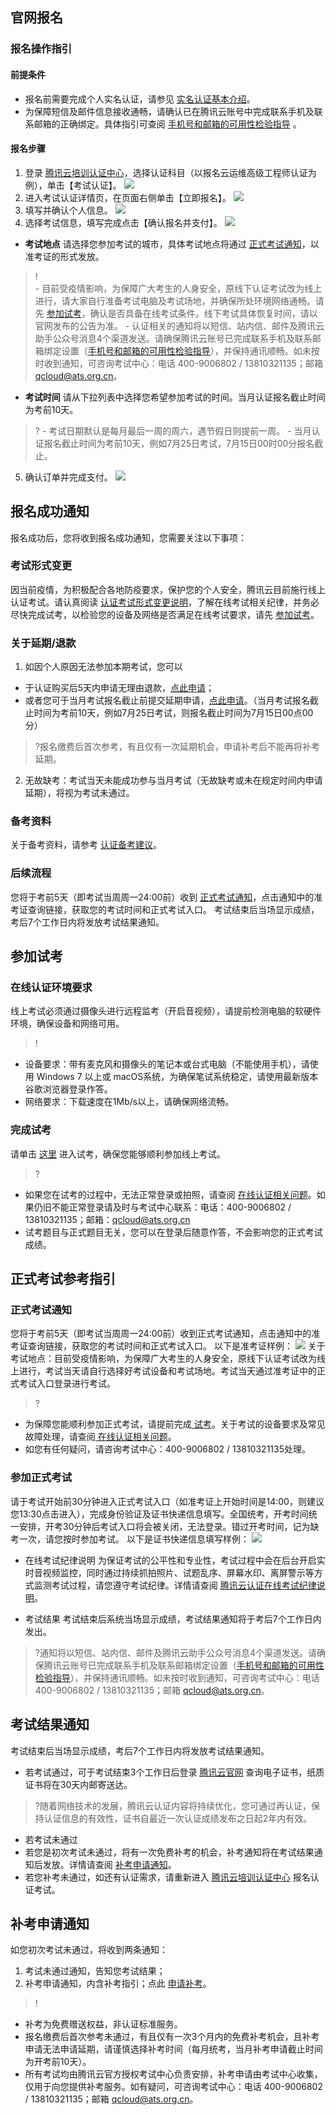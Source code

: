 ## 官网报名
### 报名操作指引
#### 前提条件
- 报名前需要完成个人实名认证，请参见 [实名认证基本介绍](https://cloud.tencent.com/document/product/378/3629)。
- 为保障短信及邮件信息接收通畅，请确认已在腾讯云账号中完成联系手机及联系邮箱的正确绑定。具体指引可查阅 [手机号和邮箱的可用性检验指导](https://cloud.tencent.com/document/product/658/45769) 。

#### 报名步骤
1. 登录 [腾讯云培训认证中心](https://cloud.tencent.com/edu/training)，选择认证科目（以报名云运维高级工程师认证为例），单击【考试认证】。
![](https://main.qcloudimg.com/raw/114ef9000d14c9b11129ec72eb789762.png)
2. 进入考试认证详情页，在页面右侧单击【立即报名】。
![](https://main.qcloudimg.com/raw/db23aa0c34290a04f5f7184a300017dc.png)
3. 填写并确认个人信息。
![](https://main.qcloudimg.com/raw/bea4edff6a230d0255b89819b89441b7.png)
4. 选择考试信息，填写完成点击【确认报名并支付】。
![](https://main.qcloudimg.com/raw/1ec22514c5943d409870be202d0da909.png)
  - **考试地点**
 请选择您参加考试的城市，具体考试地点将通过 [正式考试通知](#test1)，以准考证的形式发放。
>!  
    - 目前受疫情影响，为保障广大考生的人身安全，原线下认证考试改为线上进行，请大家自行准备考试电脑及考试场地，并确保所处环境网络通畅。请先 [参加试考](#test2)，确认是否具备在线考试条件。线下考试具体恢复时间，请以官网发布的公告为准。
    - 认证相关的通知将以短信、站内信、邮件及腾讯云助手公众号消息4个渠道发送。请确保腾讯云账号已完成联系手机及联系邮箱绑定设置（[手机号和邮箱的可用性检验指导](https://cloud.tencent.com/document/product/658/45769)），并保持通讯顺畅。如未按时收到通知，可咨询考试中心：电话 400-9006802 / 13810321135；邮箱 qcloud@ats.org.cn。

  - **考试时间**
 请从下拉列表中选择您希望参加考试的时间。当月认证报名截止时间为考前10天。
>?
    - 考试日期默认是每月最后一周的周六，遇节假日则提前一周。
    - 当月认证报名截止时间为考前10天，例如7月25日考试，7月15日00时00分报名截止。
  
5. 确认订单并完成支付。
![](https://main.qcloudimg.com/raw/48dd73972cc9399d918167098c414978.png)

## 报名成功通知
报名成功后，您将收到报名成功通知，您需要关注以下事项：
### 考试形式变更
因当前疫情，为积极配合各地防疫要求，保护您的个人安全，腾讯云目前施行线上认证考试。请认真阅读 [认证考试形式变更说明](https://cloud.tencent.com/document/product/658/45360)，了解在线考试相关纪律，并务必尽快完成试考，以检验您的设备及网络是否满足在线考试要求，请先 [参加试考](#test2)。
### 关于延期/退款
 1. 如因个人原因无法参加本期考试，您可以
   - 于认证购买后5天内申请无理由退款，[点此申请](https://cloud.tencent.com/document/product/658/42328)；
   - 或者您可于当月考试报名截止前提交延期申请，[点此申请](http://weikaowu.com/login/p/1495164963)。（当月考试报名截止时间为考前10天，例如7月25日考试，则报名截止时间为7月15日00点00分）
 
   >?报名缴费后首次参考，有且仅有一次延期机会，申请补考后不能再将补考延期。
   
 2. 无故缺考：考试当天未能成功参与当月考试（无故缺考或未在规定时间内申请延期），将视为考试未通过。
 
### 备考资料
关于备考资料，请参考 [认证备考建议](https://cloud.tencent.com/document/product/658/45315)。
### 后续流程
您将于考前5天（即考试当周周一24:00前）收到 [正式考试通知](#test1)，点击通知中的准考证查询链接，获取您的考试时间和正式考试入口。
考试结束后当场显示成绩，考后7个工作日内将发放考试结果通知。

<span id="test2"></span>
## 参加试考
### 在线认证环境要求
线上考试必须通过摄像头进行远程监考（开启音视频），请提前检测电脑的软硬件环境，确保设备和网络可用。
>!
- 设备要求：带有麦克风和摄像头的笔记本或台式电脑（不能使用手机），请使用 Windows 7 以上或 macOS系统，为确保笔试系统稳定，请使用最新版本谷歌浏览器登录作答。
- 网络要求：下载速度在1Mb/s以上，请确保网络流畅。

### 完成试考
请单击 [这里](https://tx.weicewang.com/login/p/209100) 进入试考，确保您能够顺利参加线上考试。 
>?
- 如果您在试考的过程中，无法正常登录或拍照，请查阅 [在线认证相关问题](https://cloud.tencent.com/document/product/658/45314)。如果仍旧不能正常登录请及时与考试中心联系：电话：400-9006802 / 13810321135；邮箱：qcloud@ats.org.cn
- 试考题目与正式题目无关，您可以在登录后随意作答，不会影响您的正式考试成绩。
<span id="test1"></span>
## 正式考试参考指引
### 正式考试通知
您将于考前5天（即考试当周周一24:00前）收到正式考试通知，点击通知中的准考证查询链接，获取您的考试时间和正式考试入口。
以下是准考证样例：
![](https://main.qcloudimg.com/raw/04543702c61a32fdd6f3dcc94af18d37.png)
关于考试地点：目前受疫情影响，为保障广大考生的人身安全，原线下认证考试改为线上进行，考试当天请自行选择好考试设备和考试场地。考试当天通过准考证中的正式考试入口登录进行考试。
>?
- 为保障您能顺利参加正式考试，请提前完成[ 试考](https://tx.weicewang.com/login/p/209100)。关于考试的设备要求及常见故障处理，请查阅[ 在线认证相关问题](https://cloud.tencent.com/document/product/658/45314)。
- 如您有任何疑问，请咨询考试中心：400-9006802 / 13810321135处理。

### 参加正式考试
请于考试开始前30分钟进入正式考试入口（如准考证上开始时间是14:00，则建议您13:30点击进入），完成身份验证及证书快递信息填写。全国统考，开考时间统一安排，开考30分钟后考试入口将会被关闭，无法登录。错过开考时间，记为缺考一次，请您按时参加考试。
以下是证书快递信息填写样例：
![](https://main.qcloudimg.com/raw/323d890e72ea54ba6b071a63b54f0409.png)
- 在线考试纪律说明
为保证考试的公平性和专业性，考试过程中会在后台开启实时音视频监控，同时通过持续抓拍照片、试题乱序、屏幕水印、离屏警示等方式监测考试过程，请您遵守考试纪律。详情请查阅 [腾讯云认证在线考试纪律说明](https://cloud.tencent.com/document/product/658/45313)。

- 考试结果
考试结束后系统当场显示成绩，考试结果通知将于考后7个工作日内发出。
>?通知将以短信、站内信、邮件及腾讯云助手公众号消息4个渠道发送。请确保腾讯云账号已完成联系手机及联系邮箱绑定设置（[手机号和邮箱的可用性检验指导](https://cloud.tencent.com/document/product/658/45769)），并保持通讯顺畅。如未按时收到通知，可咨询考试中心：电话 400-9006802 / 13810321135；邮箱 qcloud@ats.org.cn。

## 考试结果通知
考试结束后当场显示成绩，考后7个工作日内将发放考试结果通知。
- 若考试通过，可于考试结束3个工作日后登录 [腾讯云官网](https://cloud.tencent.com/login?s_url=https%3A%2F%2Fcloud.tencent.com%2Fedu%2Ftraining%2Fcert%2Fquery) 查询电子证书，纸质证书将在30天内邮寄送达。
>?随着网络技术的发展，腾讯云认证内容将持续优化，您可通过再认证，保持认证信息的有效性，证书自最近一次认证成绩发布之日起2年内有效。
- 若考试未通过
 -  若您是初次考试未通过，将有一次免费补考的机会，补考通知将在考试结果通知后发放。详情请查阅 [补考申请通知](#test3)。
 -  若您补考未通过，如还有认证需求，请重新进入 [腾讯云培训认证中心](https://cloud.tencent.com/edu/training?ADTAG=gw.side) 报名认证考试。
 
<span id="test3"></span>
## 补考申请通知
如您初次考试未通过，将收到两条通知： 
1. 考试未通过通知，告知您考试结果；
2. 补考申请通知，内含补考指引；点此 [申请补考](http://weikaowu.com/login/p/1495164963)。
>!
 - 补考为免费赠送权益，非认证标准服务。
 - 报名缴费后首次参考未通过，有且仅有一次3个月内的免费补考机会，且补考申请无法申请延期，请谨慎选择补考时间（每月统考，当月补考申请截止时间为开考前10天）。
 - 所有考试均由腾讯云官方授权考试中心负责安排，补考申请由考试中心收集，仅用于向您提供补考服务。如有疑问，可咨询考试中心：电话 400-9006802 / 13810321135；邮箱 qcloud@ats.org.cn。


